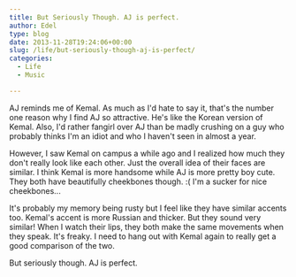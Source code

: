 ```yaml
---
title: But Seriously Though. AJ is perfect.
author: Edel
type: blog
date: 2013-11-28T19:24:06+00:00
slug: /life/but-seriously-though-aj-is-perfect/
categories:
  - Life
  - Music

---
```

AJ reminds me of Kemal. As much as I'd hate to say it, that's the number one reason why I find AJ so attractive. He's like the Korean version of Kemal. Also, I'd rather fangirl over AJ than be madly crushing on a guy who probably thinks I'm an idiot and who I haven't seen in almost a year.

However, I saw Kemal on campus a while ago and I realized how much they don't really look like each other. Just the overall idea of their faces are similar. I think Kemal is more handsome while AJ is more pretty boy cute. They both have beautifully cheekbones though. :( I'm a sucker for nice cheekbones...

It's probably my memory being rusty but I feel like they have similar accents too. Kemal's accent is more Russian and thicker. But they sound very similar! When I watch their lips, they both make the same movements when they speak. It's freaky. I need to hang out with Kemal again to really get a good comparison of the two.

But seriously though. AJ is perfect.


